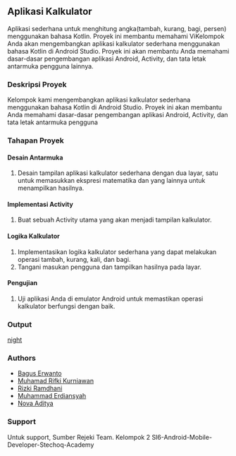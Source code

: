 ## Aplikasi Kalkulator

Aplikasi sederhana untuk menghitung angka(tambah, kurang, bagi, persen) menggunakan bahasa Kotlin. Proyek ini membantu memahami ViKelompok Anda akan mengembangkan aplikasi kalkulator sederhana menggunakan bahasa Kotlin di Android Studio. Proyek ini akan membantu Anda memahami dasar-dasar pengembangan aplikasi Android, Activity, dan tata letak antarmuka pengguna lainnya.

### Deskripsi Proyek

Kelompok kami mengembangkan aplikasi kalkulator sederhana menggunakan bahasa Kotlin di Android Studio. Proyek ini akan membantu Anda memahami dasar-dasar pengembangan aplikasi Android, Activity, dan tata letak antarmuka pengguna

### Tahapan Proyek

#### Desain Antarmuka
1.	Desain tampilan aplikasi kalkulator sederhana dengan dua layar, satu untuk memasukkan ekspresi matematika dan yang lainnya untuk menampilkan hasilnya.

#### Implementasi Activity
1.	Buat sebuah Activity utama yang akan menjadi tampilan kalkulator.

#### Logika Kalkulator
1.	Implementasikan logika kalkulator sederhana yang dapat melakukan operasi tambah, kurang, kali, dan bagi.
2.	Tangani masukan pengguna dan tampilkan hasilnya pada layar.

#### Pengujian
1.	Uji aplikasi Anda di emulator Android untuk memastikan operasi kalkulator berfungsi dengan baik.

### Output
[night](https://github.com/sumber-rejeki/TKM09-Aplikasi-Kalkulator/blob/d04609a12b24f42a1c8faafebac8170085214d50/k_night.jpg?raw=true)

### Authors

- [Bagus Erwanto](https://www.github.com/volumeee)
- [Muhamad Rifki Kurniawan](https://github.com/mrifki2204)
- [Rizki Ramdhani](https://github.com/RizkiRamdhani05)
- [Muhammad Erdiansyah](https://github.com/erdiansyahm)
- [Nova Aditya](https://github.com/NVdty)

### Support

Untuk support, Sumber Rejeki Team. Kelompok 2 SI6-Android-Mobile-Developer-Stechoq-Academy

